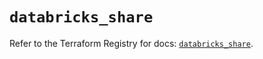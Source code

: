# `databricks_share`

Refer to the Terraform Registry for docs: [`databricks_share`](https://registry.terraform.io/providers/databricks/databricks/1.35.0/docs/resources/share).
